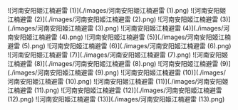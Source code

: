 ![河南安阳姬江楠避雷 (1)](./images/河南安阳姬江楠避雷 (1).png)
![河南安阳姬江楠避雷 (2)](./images/河南安阳姬江楠避雷 (2).png)
![河南安阳姬江楠避雷 (3)](./images/河南安阳姬江楠避雷 (3).png)
![河南安阳姬江楠避雷 (4)](./images/河南安阳姬江楠避雷 (4).png)
![河南安阳姬江楠避雷 (5)](./images/河南安阳姬江楠避雷 (5).png)
![河南安阳姬江楠避雷 (6)](./images/河南安阳姬江楠避雷 (6).png)
![河南安阳姬江楠避雷 (7)](./images/河南安阳姬江楠避雷 (7).png)
![河南安阳姬江楠避雷 (8)](./images/河南安阳姬江楠避雷 (8).png)
![河南安阳姬江楠避雷 (9)](./images/河南安阳姬江楠避雷 (9).png)
![河南安阳姬江楠避雷 (10)](./images/河南安阳姬江楠避雷 (10).png)
![河南安阳姬江楠避雷 (11)](./images/河南安阳姬江楠避雷 (11).png)
![河南安阳姬江楠避雷 (12)](./images/河南安阳姬江楠避雷 (12).png)
![河南安阳姬江楠避雷 (13)](./images/河南安阳姬江楠避雷 (13).png)